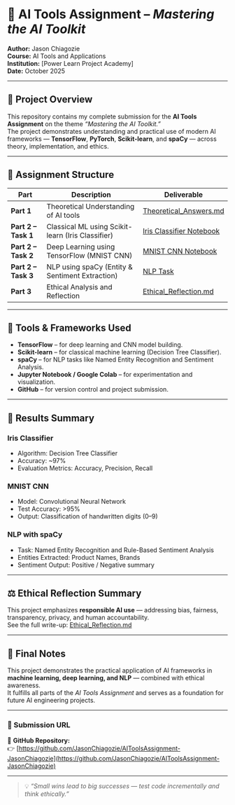 # 🧠 AI Tools Assignment – *Mastering the AI Toolkit*

**Author:** Jason Chiagozie  
**Course:** AI Tools and Applications  
**Institution:** [Power Learn Project Academy]  
**Date:** October 2025  

---

## 📘 Project Overview

This repository contains my complete submission for the **AI Tools Assignment** on the theme *“Mastering the AI Toolkit.”*  
The project demonstrates understanding and practical use of modern AI frameworks — **TensorFlow**, **PyTorch**, **Scikit-learn**, and **spaCy** — across theory, implementation, and ethics.

---

## 🧩 Assignment Structure

| Part | Description | Deliverable |
|------|--------------|--------------|
| **Part 1** | Theoretical Understanding of AI tools | [Theoretical_Answers.md](./Theoretical_Answers.md) |
| **Part 2 – Task 1** | Classical ML using Scikit-learn (Iris Classifier) | [Iris Classifier Notebook](./Iris_Classifier_JasonChiagozie.ipynb) |
| **Part 2 – Task 2** | Deep Learning using TensorFlow (MNIST CNN) | [MNIST CNN Notebook](./MNIST_CNN_JasonChiagozie.ipynb) |
| **Part 2 – Task 3** | NLP using spaCy (Entity & Sentiment Extraction) | [NLP Task](./spaCy_NLP_Task.md) |
| **Part 3** | Ethical Analysis and Reflection | [Ethical_Reflection.md](./Ethical_Reflection.md) |

---

## 🧠 Tools & Frameworks Used

- **TensorFlow** – for deep learning and CNN model building.  
- **Scikit-learn** – for classical machine learning (Decision Tree Classifier).  
- **spaCy** – for NLP tasks like Named Entity Recognition and Sentiment Analysis.  
- **Jupyter Notebook / Google Colab** – for experimentation and visualization.  
- **GitHub** – for version control and project submission.

---

## 🧪 Results Summary

### **Iris Classifier**
- Algorithm: Decision Tree Classifier  
- Accuracy: ~97%  
- Evaluation Metrics: Accuracy, Precision, Recall  

### **MNIST CNN**
- Model: Convolutional Neural Network  
- Test Accuracy: >95%  
- Output: Classification of handwritten digits (0–9)  

### **NLP with spaCy**
- Task: Named Entity Recognition and Rule-Based Sentiment Analysis  
- Entities Extracted: Product Names, Brands  
- Sentiment Output: Positive / Negative summary  

---

## ⚖️ Ethical Reflection Summary

This project emphasizes **responsible AI use** — addressing bias, fairness, transparency, privacy, and human accountability.  
See the full write-up: [Ethical_Reflection.md](./Ethical_Reflection.md)

---

## 🏁 Final Notes

This project demonstrates the practical application of AI frameworks in **machine learning, deep learning, and NLP** — combined with ethical awareness.  
It fulfills all parts of the *AI Tools Assignment* and serves as a foundation for future AI engineering projects.

---

### 📎 Submission URL

🔗 **GitHub Repository:**  
👉 [https://github.com/JasonChiagozie/AIToolsAssignment-JasonChiagozie](https://github.com/JasonChiagozie/AIToolsAssignment-JasonChiagozie)

---

> 💡 *“Small wins lead to big successes — test code incrementally and think ethically.”*
